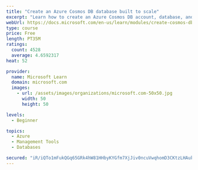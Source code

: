 ```yaml
---
title: "Create an Azure Cosmos DB database built to scale"
excerpt: "Learn how to create an Azure Cosmos DB account, database, and container built to scale as your application grows."
webUrl: https://docs.microsoft.com/en-us/learn/modules/create-cosmos-db-for-scale/
type: course
price: Free
length: PT35M
ratings:
  count: 4528
  average: 4.6592317
heat: 52

provider:
  name: Microsoft Learn
  domain: microsoft.com
  images:
    - url: /assets/images/organizations/microsoft.com-50x50.jpg
      width: 50
      height: 50

levels:
  - Beginner

topics:
  - Azure
  - Management Tools
  - Databases

secured: "iR/iQTo1mFukQGq65GRk4hW81HHbyKYGfm7XjJiv0ncuVwqhomD3CKtzLHAuksTzm5LIvasWmrTTHk5XW0fMa1/D32zZ9m8dYn68kqluTD7qRf2B4RX4HJ16qXIThgJjm5QYO/vxp4Uskf6A7Hd+GP+h94fzqYf+LyQYx1eMr/1TwGOhFHZwu9hFfIp3iIhKDwU+wMi/3TdOU3XQVP2Z266CG2PbOwYPQAlS2D6U4GzFiestoHYzvhcTXgjnk4TLoK9XdfGS+VvH9XIB+QZv0UTfKgh9qobklk260wMA4cBac4VWrxNDj7w//P45RoqYlN7eWk/rk8KC3xfxFZHWaMTKKSQLJ2coWSTP8t9u+BM2Mi+wWNTbdLYgVd2Nd9WTFYOqtnRuYECl0xeZyBOg3Vdc/GMJq9FuDWtucZKQWJk=;vuBen5qsWbeqNeR4m3a+lA=="
---
```


